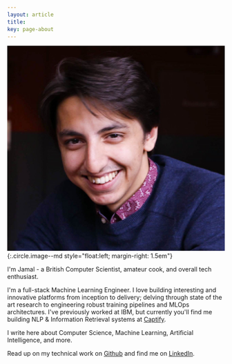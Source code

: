 ```yaml
---
layout: article
title:
key: page-about
---
```


![](/assets/images/avatar.jpg){:.circle.image--md style="float:left; margin-right: 1.5em"}

I'm Jamal - a British Computer Scientist, amateur cook, and overall tech enthusiast.

I'm a full-stack Machine Learning Engineer. I love building interesting and innovative platforms from inception to delivery; delving through state of the art research to engineering robust training pipelines and MLOps architectures. I've previously worked at IBM, but currently you'll find me building NLP & Information Retrieval systems at [Captify](https://www.captify.co.uk).

I write here about Computer Science, Machine Learning, Artificial Intelligence, and more.

Read up on my technical work on [Github](https://github.com/jamalrahman) and find me on [LinkedIn](https://www.linkedin.com/in/jamal-rahman/).